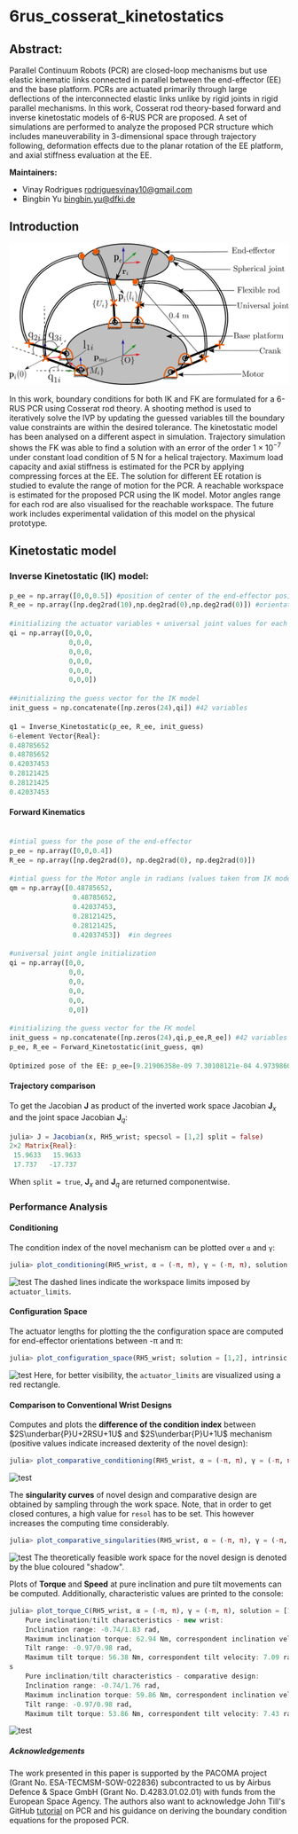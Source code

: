 # 6rus_cosserat_kinetostatics
## Abstract:
Parallel Continuum Robots (PCR) are closed-loop mechanisms but use
elastic kinematic links connected in parallel between the end-effector (EE) and
the base platform. PCRs are actuated primarily through large deflections of the
interconnected elastic links unlike by rigid joints in rigid parallel mechanisms.
In this work, Cosserat rod theory-based forward and inverse kinetostatic models
of 6-RUS PCR are proposed. A set of simulations are performed to analyze the
proposed PCR structure which includes maneuverability in 3-dimensional space
through trajectory following, deformation effects due to the planar rotation of the
EE platform, and axial stiffness evaluation at the EE.

**Maintainers:**
- Vinay Rodrigues [rodriguesvinay10@gmail.com](mailto:rodriguesvinay10@gmail.com)
- Bingbin Yu [bingbin.yu@dfki.de](mailto:bingbin.yu@dfki.de)

## Introduction
![test](./Images/PCR_schematic.png?raw=false "Conceptual design of $'6-\overbar{R}US'$ Parallel Continuum Robot")

In this work, boundary conditions for both IK and FK are formulated for a 6-RUS PCR using Cosserat rod theory. A shooting method is used to iteratively solve the IVP by updating the guessed variables till the boundary value constraints are within the desired tolerance. The kinetostatic model has been analysed on a different aspect in simulation. Trajectory simulation shows the FK was able to find a solution with an error of the order $1\times10^{-7}$ under constant load condition of 5 N for a helical trajectory. Maximum load capacity and axial stiffness is estimated for the PCR by applying compressing forces at the EE. The solution for different EE rotation is studied to evalute the range of motion for the PCR. A reachable workspace is estimated for the proposed PCR using the IK model. Motor angles range for each rod are also visualised for the reachable workspace. The future work includes experimental validation of this model on the physical prototype. 


## Kinetostatic model 
### Inverse Kinetostatic (IK) model:

```py
p_ee = np.array([0,0,0.5]) #position of center of the end-effector position in world coordinate
R_ee = np.array([np.deg2rad(10),np.deg2rad(0),np.deg2rad(0)]) #orientation of the end-effector platform about x,y,z axis in world coordinate

#initializing the actuator variables + universal joint values for each rod--> q=[q1, q2, q3] 
qi = np.array([0,0,0,
               0,0,0,
               0,0,0,
               0,0,0,
               0,0,0,
               0,0,0])

##initializing the guess vector for the IK model
init_guess = np.concatenate([np.zeros(24),qi]) #42 variables

q1 = Inverse_Kinetostatic(p_ee, R_ee, init_guess)
6-element Vector{Real}:
0.48785652
0.48785652
0.42037453
0.28121425
0.28121425
0.42037453
```

#### Forward Kinematics
```py

#intial guess for the pose of the end-effector
p_ee = np.array([0,0,0.4])
R_ee = np.array([np.deg2rad(0), np.deg2rad(0), np.deg2rad(0)])

#intial guess for the Motor angle in radians (values taken from IK model for p_ee=[0,0,0.5], R_ee=[0, 0, 0])
qm = np.array([0.48785652,
                0.48785652,
                0.42037453,
                0.28121425,
                0.28121425,
                0.42037453])  #in degrees

#universal joint angle initialization
qi = np.array([0,0,
               0,0,
               0,0,
               0,0,
               0,0,
               0,0])

#initializing the guess vector for the FK model
init_guess = np.concatenate([np.zeros(24),qi,p_ee,R_ee]) #42 variables
p_ee, R_ee = Forward_Kinetostatic(init_guess, qm)

Optimized pose of the EE: p_ee=[9.21906358e-09 7.30108121e-04 4.97398602e-01] and R_ee=[ 1.77036209e-01 -3.45502705e-08  2.06590012e-08]
```

#### Trajectory comparison
To get the Jacobian $`\mathbf{J}`$ as product of the inverted work space Jacobian $`\mathbf{J}_x`$ and the joint space Jacobian $`\mathbf{J}_q`$:

```jl
julia> J = Jacobian(x, RH5_wrist; specsol = [1,2] split = false)
2×2 Matrix{Real}:
 15.9633   15.9633
 17.737   -17.737
```
When `split = true`, $`\mathbf{J}_x`$ and $`\mathbf{J}_q`$ are returned componentwise. 

### Performance Analysis
#### Conditioning
The condition index of the novel mechanism can be plotted over `α` and `γ`:

```jl
julia> plot_conditioning(RH5_wrist, α = (-π, π), γ = (-π, π), solution = [1,2], resol = 500) # increasing resol will give a higher resolution
```
![test](./assets/condition_index.png?raw=true "Conditioning")
The dashed lines indicate the workspace limits imposed by `actuator_limits`.

#### Configuration Space
The actuator lengths for plotting the the configuration space are computed for end-effector orientations between -π and π: 
```jl
julia> plot_configuration_space(RH5_wrist; solution = [1,2], intrinsic = true, resol = 100)
```
![test](./assets/c_space.png?raw=true "Configuration space")
Here, for better visibility, the `actuator_limits` are visualized using a red rectangle. 

#### Comparison to Conventional Wrist Designs

Computes and plots the **difference of the condition index** between $`2S\underbar{P}U+2RSU+1U`$ and $`2S\underbar{P}U+1U`$ mechanism (positive values indicate increased dexterity of the novel design): 

```jl
julia> plot_comparative_conditioning(RH5_wrist, α = (-π, π), γ = (-π, π), solution = [1,2], resol = 400)
```
![test](./assets/conditioning_comparison.png?raw=true "Comparison of conditioning")


The **singularity curves** of novel design and comparative design are obtained by sampling through the work space. Note, that in order to get closed contures, a high value for `resol` has to be set. This however increases the computing time considerably.        

```jl
julia> plot_comparative_singularities(RH5_wrist, α = (-π, π), γ = (-π, π), solution = [1,2], intrinsic = true, resol = 5000)
```
![test](./assets/singularities_C.png?raw=true "Comparison of singularity curves")
The theoretically feasible work space for the novel design is denoted by the blue coloured "shadow".

Plots of **Torque** and **Speed** at pure inclination and pure tilt movements can be computed. Additionally, characteristic values are printed to the console:

```jl
julia> plot_torque_C(RH5_wrist, α = (-π, π), γ = (-π, π), solution = [1,2], resol=600)
    Pure inclination/tilt characteristics - new wrist:
    Inclination range: -0.74/1.83 rad, 
    Maximum inclination torque: 62.94 Nm, correspondent inclination velocity: 6.36 rad/s, 
    Tilt range: -0.97/0.98 rad, 
    Maximum tilt torque: 56.38 Nm, correspondent tilt velocity: 7.09 rad/s
s
    Pure inclination/tilt characteristics - comparative design:
    Inclination range: -0.74/1.76 rad, 
    Maximum inclination torque: 59.86 Nm, correspondent inclination velocity: 6.68 rad/s, 
    Tilt range: -0.97/0.98 rad, 
    Maximum tilt torque: 53.86 Nm, correspondent tilt velocity: 7.43 rad/s
```
![test](./assets/torque_and_speed.png?raw=true "Comparison of torque and speed at pure inclination/ tilt")

##### Acknowledgements
The work presented in this paper is supported by the PACOMA project (Grant No. ESA-TECMSM-SOW-022836) subcontracted to us by Airbus Defence \& Space GmbH (Grant No. D.4283.01.02.01) with funds from the European Space Agency. The authors also want to acknowledge John Till's GitHub [tutorial](https://github.com/JohnDTill/ContinuumRobotExamples) on PCR and his guidance on deriving the boundary condition equations for the proposed PCR.
